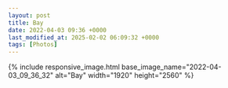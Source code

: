 ```yaml
---
layout: post
title: Bay
date: 2022-04-03 09:36 +0000
last_modified_at: 2025-02-02 06:09:32 +0000
tags: [Photos]
---
```


{% include responsive_image.html base_image_name="2022-04-03_09_36_32" alt="Bay" 
    width="1920" height="2560" %}